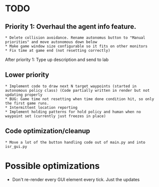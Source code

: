 # TODO
##  Priority 1: Overhaul the agent info feature.
    * Delete collision avoidance. Rename autonomus button to "Manual priorities" and move autonomous down below
    * Make game window size configurable so it fits on other monitors
    * Fix time at game end (not resetting correctly)

After priority 1: Type up description and send to lab

##  Lower priority
    * Implement code to draw next N target waypoints (started in autonomous policy class) (Code partially written in render but not updating properly
    * BUG: Game time not resetting when time done condition hit, so only the first game runs.
    * Intermittent location reporting
    * Implement holding patterns for hold policy and human when no waypoint set (currently just freezes in place)

##  Code optimization/cleanup
    * Move a lot of the button handling code out of main.py and into isr_gui.py

#  Possible optimizations
  * Don't re-render every GUI element every tick. Just the updates
